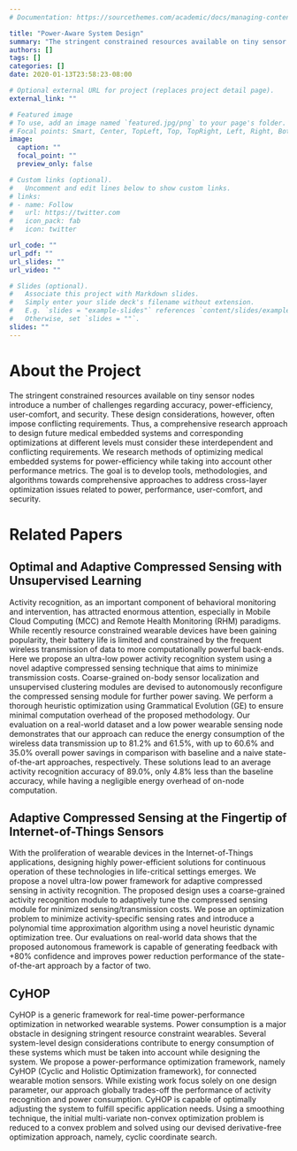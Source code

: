 ```yaml
---
# Documentation: https://sourcethemes.com/academic/docs/managing-content/

title: "Power-Aware System Design"
summary: "The stringent constrained resources available on tiny sensor nodes introduce a number of challenges regarding accuracy, power-efficiency, user-comfort, and security. These design considerations, however, often impose conflicting requirements. Thus, a comprehensive research approach to design future medical embedded systems and corresponding optimizations at different levels must consider these interdependent and conflicting requirements. We research methods of optimizing medical embedded systems for power-efficiency while taking into account other performance metrics. The goal is to develop tools, methodologies, and algorithms towards comprehensive approaches to address cross-layer optimization issues related to power, performance, user-comfort, and security."
authors: []
tags: []
categories: []
date: 2020-01-13T23:58:23-08:00

# Optional external URL for project (replaces project detail page).
external_link: ""

# Featured image
# To use, add an image named `featured.jpg/png` to your page's folder.
# Focal points: Smart, Center, TopLeft, Top, TopRight, Left, Right, BottomLeft, Bottom, BottomRight.
image:
  caption: ""
  focal_point: ""
  preview_only: false

# Custom links (optional).
#   Uncomment and edit lines below to show custom links.
# links:
# - name: Follow
#   url: https://twitter.com
#   icon_pack: fab
#   icon: twitter

url_code: ""
url_pdf: ""
url_slides: ""
url_video: ""

# Slides (optional).
#   Associate this project with Markdown slides.
#   Simply enter your slide deck's filename without extension.
#   E.g. `slides = "example-slides"` references `content/slides/example-slides.md`.
#   Otherwise, set `slides = ""`.
slides: ""
---
```


# About the Project
The stringent constrained resources available on tiny sensor nodes introduce a number of challenges regarding accuracy, power-efficiency, user-comfort, and security. These design considerations, however, often impose conflicting requirements. Thus, a comprehensive research approach to design future medical embedded systems and corresponding optimizations at different levels must consider these interdependent and conflicting requirements. We research methods of optimizing medical embedded systems for power-efficiency while taking into account other performance metrics. The goal is to develop tools, methodologies, and algorithms towards comprehensive approaches to address cross-layer optimization issues related to power, performance, user-comfort, and security.

# Related Papers
##  Optimal and Adaptive Compressed Sensing with Unsupervised Learning
Activity recognition, as an important component of behavioral monitoring and intervention, has attracted enormous attention, especially in Mobile Cloud Computing (MCC) and Remote Health Monitoring (RHM) paradigms. While recently resource constrained wearable devices have been gaining popularity, their battery life is limited and constrained by the frequent wireless transmission of data to more computationally powerful back-ends. Here we propose an ultra-low power activity recognition system using a novel adaptive compressed sensing technique that aims to minimize transmission costs. Coarse-grained on-body sensor localization and unsupervised clustering modules are devised to autonomously reconfigure the compressed sensing module for further power saving. We perform a thorough heuristic optimization using Grammatical Evolution (GE) to ensure minimal computation overhead of the proposed methodology. Our evaluation on a real-world dataset and a low power wearable sensing node demonstrates that our approach can reduce the energy consumption of the wireless data transmission up to 81.2% and 61.5%, with up to 60.6% and 35.0% overall power savings in comparison with baseline and a naive state-of-the-art approaches, respectively. These solutions lead to an average activity recognition accuracy of 89.0%, only 4.8% less than the baseline accuracy, while having a negligible energy overhead of on-node computation.

## Adaptive Compressed Sensing at the Fingertip of Internet-of-Things Sensors
With the proliferation of wearable devices in the Internet-of-Things applications, designing highly power-efficient solutions for continuous operation of these technologies in life-critical settings emerges. We propose a novel ultra-low power framework for adaptive compressed sensing in activity recognition. The proposed design uses a coarse-grained activity recognition module to adaptively tune the compressed sensing module for minimized sensing/transmission costs. We pose an optimization problem to minimize activity-specific sensing rates and introduce a polynomial time approximation algorithm using a novel heuristic dynamic optimization tree. Our evaluations on real-world data shows that the proposed autonomous framework is capable of generating feedback with +80% confidence and improves power reduction performance of the state-of-the-art approach by a factor of two.

## CyHOP
CyHOP is a generic framework for real-time power-performance optimization in networked wearable systems. Power consumption is a major obstacle in designing stringent resource constraint wearables. Several system-level design considerations contribute to energy consumption of these systems which must be taken into account while designing the system. We propose a power-performance optimization framework, namely CyHOP (Cyclic and Holistic Optimization framework), for connected wearable motion sensors. While existing work focus solely on one design parameter, our approach globally trades-off the performance of activity recognition and power consumption. CyHOP is capable of optimally adjusting the system to fulfill specific application needs. Using a smoothing technique, the initial multi-variate non-convex optimization problem is reduced to a convex problem and solved using our devised derivative-free optimization approach, namely, cyclic coordinate search.
